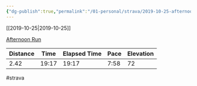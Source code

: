 ```yaml
---
{"dg-publish":true,"permalink":"/01-personal/strava/2019-10-25-afternoon-run/"}
---
```



[[2019-10-25\|2019-10-25]]

[Afternoon Run](https://www.strava.com/activities/2816785568)

| Distance | Time  | Elapsed Time | Pace | Elevation |
| -------- | ----- | ------------ | ---- | --------- |
| 2.42     | 19:17 | 19:17        | 7:58 | 72        |




#strava
